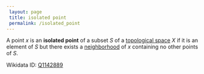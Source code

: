 ```yaml
---
 layout: page
 title: isolated point
 permalink: /isolated_point
---
```

A point $x$ is an **isolated point** of a subset $S$ of a [topological space](https://defsmath.github.io/DefsMath/topological_space) $X$ if it is an element of $S$ but there exists a [neighborhood](https://defsmath.github.io/DefsMath/neighborhood) of $x$ containing no other points of $S$. 

Wikidata ID: [Q1142889](https://www.wikidata.org/wiki/Q1142889)